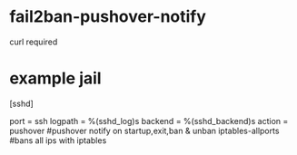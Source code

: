 # fail2ban-pushover-notify

curl required

# example jail

[sshd]

port    = ssh
logpath = %(sshd_log)s
backend = %(sshd_backend)s
action  = pushover #pushover notify on startup,exit,ban & unban
          iptables-allports #bans all ips with iptables
